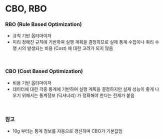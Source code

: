 CBO, RBO
===

### RBO (Rule Based Optimization)
* 규칙 기반 옵티마이저
* 미리 정해진 규칙에 기반하여 실행 계획을 결정하므로 실제 통계 수집이나 쿼리 수행 시의 발생되는 비용 (Cost) 에 대한 고려가 되지 않음

<br>

### CBO (Cost Based Optimization)
* 비용 기반 옵티마이저
* 데이터에 대한 각종 통계에 기반하여 실행 계획을 결정하지만 실제 성능이 좋게 나오기 위해서는 통계정보 (딕셔너리) 가 정확해야 한다는 전제가 붙음

<br>

### 참고
* 10g 부터는 통계 정보를 자동으로 갱신하며 CBO가 기본값임

<br>
